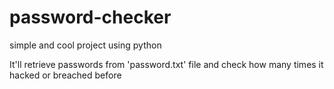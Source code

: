 # password-checker
simple and cool project using python

It'll retrieve passwords from 'password.txt' file and check how many times it hacked or breached before
